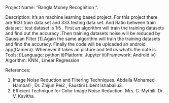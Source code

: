 Project Name: “Bangla Money Recognition “.

Description:
It’s an machine learning based project. For this project there are 1631 train data set and 333 testing data set. And Ratio between train dataset : test dataset is 1:5 . First an algorithm will train the training datasets and find out the accuracy .Then training datasets noise will be reduced by Gaussian Filter [1].Again the same algorithm will train the training datasets and find the accuracy. Finally the code will be uploaded an android app(Camera). Whenever it takes an picture and tell us what’s the note is. 
Tools:
i)Language: python
ii)Platform: Jupyter
iii)Framework: Android
iv) Algorithm: KNN , Linear Regression

References:
1.	Image Noise Reduction and Filtering Techniques. Abdalla Mohamed Hambal1 , Dr. Zhijun Pei2 , Faustini Libent Ishabailu3.
2.	Efficient Technique for Color Image Noise Reduction. Mrs. C. Mythili. Dr. V. Kavitha.
